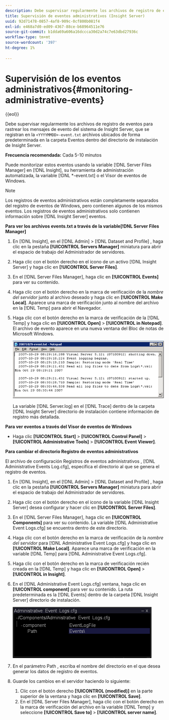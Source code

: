 ```yaml
---
description: Debe supervisar regularmente los archivos de registro de eventos para rastrear los mensajes de evento del sistema de Insight Server, que se registran en la <yyyymmdd>Los archivos -event.txt se encuentran de forma predeterminada en la carpeta Eventos del directorio de instalación de Insight Server.
title: Supervisión de eventos administrativos (Insight Server)
uuid: 92d71478-0857-4af8-909c-0cf800b081f4
exl-id: e468a7d0-ed09-4367-88ce-b68964511e76
source-git-commit: b1dda69a606a16dccca30d2a74c7e63dbd27936c
workflow-type: tm+mt
source-wordcount: '397'
ht-degree: 1%

---
```


# Supervisión de los eventos administrativos{#monitoring-administrative-events}

{{eol}}

Debe supervisar regularmente los archivos de registro de eventos para rastrear los mensajes de evento del sistema de Insight Server, que se registran en la `<YYYYMMDD>-event.txt` archivos ubicados de forma predeterminada en la carpeta Eventos dentro del directorio de instalación de Insight Server.

**Frecuencia recomendada:** Cada 5-10 minutos

Puede monitorizar estos eventos usando la variable [!DNL Server Files Manager] en [!DNL Insight], su herramienta de administración automatizada, la variable [!DNL *-event.txt] o el Visor de eventos de Windows.

>[!NOTE]
>
>Los registros de eventos administrativos están completamente separados del registro de eventos de Windows, pero contienen algunos de los mismos eventos. Los registros de eventos administrativos solo contienen información sobre [!DNL Insight Server] eventos.

**Para ver los archivos events.txt a través de la variable[!DNL Server Files Manager]**

1. En [!DNL Insight], en el [!DNL Admin] > [!DNL Dataset and Profile] , haga clic en la pestaña **[!UICONTROL Servers Manager]** miniatura para abrir el espacio de trabajo del Administrador de servidores.
1. Haga clic con el botón derecho en el icono de un activo [!DNL Insight Server] y haga clic en **[!UICONTROL Server Files]**.
1. En el [!DNL Server Files Manager], haga clic en **[!UICONTROL Events]** para ver su contenido.
1. Haga clic con el botón derecho en la marca de verificación de la *nombre del servidor* junto al archivo deseado y haga clic en **[!UICONTROL Make Local]**. Aparece una marca de verificación junto al nombre del archivo en la [!DNL Temp] para abrir el Navegador.
1. Haga clic con el botón derecho en la marca de verificación de la [!DNL Temp] y haga clic en **[!UICONTROL Open]** > **[!UICONTROL in Notepad]**. El archivo de evento aparece en una nueva ventana del Bloc de notas de Microsoft Windows.

   ![Información sobre los pasos](assets/vis_FileManager_eventfile.png)

   La variable [!DNL Server.log] en el [!DNL Trace] dentro de la carpeta [!DNL Insight Server] directorio de instalación contiene información de registro más detallada.

**Para ver eventos a través del Visor de eventos de Windows**

* Haga clic **[!UICONTROL Start]** > **[!UICONTROL Control Panel]** > **[!UICONTROL Administrative Tools]** > **[!UICONTROL Event Viewer]**.

**Para cambiar el directorio Registro de eventos administrativos**

El archivo de configuración Registros de eventos administrativos , [!DNL Administrative Events Log.cfg], especifica el directorio al que se genera el registro de eventos.

1. En [!DNL Insight], en el [!DNL Admin] > [!DNL Dataset and Profile] , haga clic en la pestaña **[!UICONTROL Servers Manager]** miniatura para abrir el espacio de trabajo del Administrador de servidores.

1. Haga clic con el botón derecho en el icono de la variable [!DNL Insight Server] desea configurar y hacer clic en **[!UICONTROL Server Files]**.

1. En el [!DNL Server Files Manager], haga clic en **[!UICONTROL Components]** para ver su contenido. La variable [!DNL Administrative Event Logs.cfg] se encuentra dentro de este directorio.

1. Haga clic con el botón derecho en la marca de verificación de la *nombre del servidor* para [!DNL Administrative Event Logs.cfg] y haga clic en **[!UICONTROL Make Local]**. Aparece una marca de verificación en la variable [!DNL Temp] para [!DNL Administrative Event Logs.cfg].

1. Haga clic con el botón derecho en la marca de verificación recién creada en la [!DNL Temp] y haga clic en **[!UICONTROL Open]** > **[!UICONTROL in Insight]**.

1. En el [!DNL Administrative Event Logs.cfg] ventana, haga clic en **[!UICONTROL component]** para ver su contenido. La ruta predeterminada es la [!DNL Events] dentro de la carpeta [!DNL Insight Server] directorio de instalación.

   ![](assets/cfg_adminevents_examplevalues.png)

1. En el parámetro Path , escriba el nombre del directorio en el que desea generar los datos de registro de eventos.
1. Guarde los cambios en el servidor haciendo lo siguiente:

   1. Clic con el botón derecho **[!UICONTROL (modified)]** en la parte superior de la ventana y haga clic en **[!UICONTROL Save]**.
   1. En el [!DNL Server Files Manager], haga clic con el botón derecho en la marca de verificación del archivo en la variable [!DNL Temp] y seleccione **[!UICONTROL Save to]** > **[!UICONTROL server name]**.
